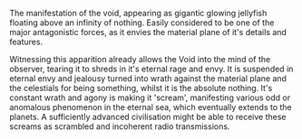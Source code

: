 The manifestation of the void, appearing as gigantic glowing jellyfish floating above an infinity of nothing.
Easily considered to be one of the major antagonistic forces, as it envies the material plane of it's details and features. 

Witnessing this apparition already allows the Void into the mind of the observer, tearing it to shreds in it's eternal rage and envy. 
It is suspended in eternal envy and jealousy turned into wrath against the material plane and the celestials for being something, whilst it is the absolute nothing. 
It's constant wrath and agony is making it 'scream', manifesting various odd or anomalous phenomenon in the eternal sea, which eventually extends to the planets. A sufficiently advanced civilisation might be able to receive these screams as scrambled and incoherent radio transmissions. 